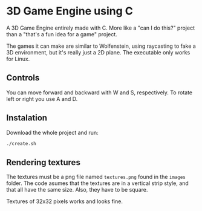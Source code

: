 # 3D Game Engine using C

A 3D Game Engine entirely made with C. More like a "can I do this?" project than a "that's a fun idea for a game" project.

The games it can make are similar to Wolfenstein, using raycasting to fake a 3D environment, but it's really just a 2D plane. The executable only works for Linux.

## Controls

You can move forward and backward with W and S, respectively. To rotate left or right you use A and D.

## Instalation

Download the whole project and run:

```bash
./create.sh
```

## Rendering textures

The textures must be a png file named `textures.png` found in the `images` folder. The code asumes that the textures are in a vertical strip style, and that all have the same size. Also, they have to be square.

Textures of 32x32 pixels works and looks fine.
